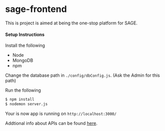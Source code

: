 # sage-frontend
This is project is aimed at being the one-stop platform for SAGE.

#### Setup Instructions
Install the following
- Node
- MongoDB
- npm

Change the database path in `./config/dbConfig.js`. (Ask the Admin for this path)

Run the following
```sh
$ npm install 
$ nodemon server.js
```
Your is now app is running on `http://localhost:3000/`

Addtional info about APIs can be found [here](./routesReadme/APIsHome.md).
